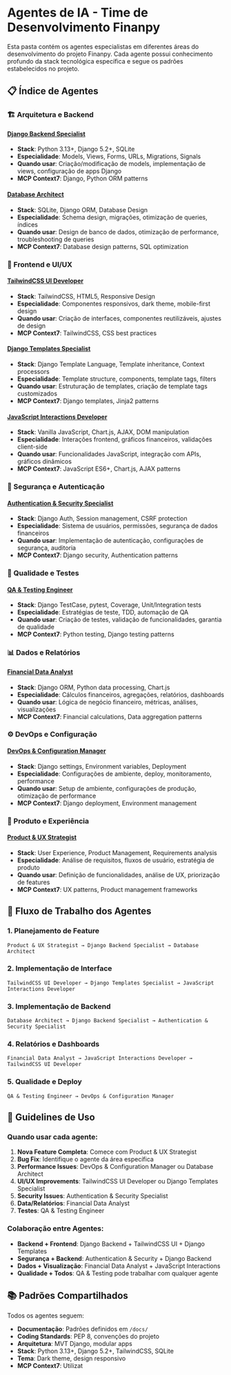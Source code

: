 # Agentes de IA - Time de Desenvolvimento Finanpy

Esta pasta contém os agentes especialistas em diferentes áreas do desenvolvimento do projeto Finanpy. Cada agente possui conhecimento profundo da stack tecnológica específica e segue os padrões estabelecidos no projeto.

## 📋 Índice de Agentes

### 🏗️ Arquitetura e Backend

#### [**Django Backend Specialist**](./django-backend-specialist.md)
- **Stack**: Python 3.13+, Django 5.2+, SQLite
- **Especialidade**: Models, Views, Forms, URLs, Migrations, Signals
- **Quando usar**: Criação/modificação de models, implementação de views, configuração de apps Django
- **MCP Context7**: Django, Python ORM patterns

#### [**Database Architect**](./database-architect.md)
- **Stack**: SQLite, Django ORM, Database Design
- **Especialidade**: Schema design, migrações, otimização de queries, índices
- **Quando usar**: Design de banco de dados, otimização de performance, troubleshooting de queries
- **MCP Context7**: Database design patterns, SQL optimization

### 🎨 Frontend e UI/UX

#### [**TailwindCSS UI Developer**](./tailwindcss-ui-developer.md)
- **Stack**: TailwindCSS, HTML5, Responsive Design
- **Especialidade**: Componentes responsivos, dark theme, mobile-first design
- **Quando usar**: Criação de interfaces, componentes reutilizáveis, ajustes de design
- **MCP Context7**: TailwindCSS, CSS best practices

#### [**Django Templates Specialist**](./django-templates-specialist.md)
- **Stack**: Django Template Language, Template inheritance, Context processors
- **Especialidade**: Template structure, components, template tags, filters
- **Quando usar**: Estruturação de templates, criação de template tags customizados
- **MCP Context7**: Django templates, Jinja2 patterns

#### [**JavaScript Interactions Developer**](./javascript-interactions-developer.md)
- **Stack**: Vanilla JavaScript, Chart.js, AJAX, DOM manipulation
- **Especialidade**: Interações frontend, gráficos financeiros, validações client-side
- **Quando usar**: Funcionalidades JavaScript, integração com APIs, gráficos dinâmicos
- **MCP Context7**: JavaScript ES6+, Chart.js, AJAX patterns

### 🔐 Segurança e Autenticação

#### [**Authentication & Security Specialist**](./authentication-security-specialist.md)
- **Stack**: Django Auth, Session management, CSRF protection
- **Especialidade**: Sistema de usuários, permissões, segurança de dados financeiros
- **Quando usar**: Implementação de autenticação, configurações de segurança, auditoria
- **MCP Context7**: Django security, Authentication patterns

### 🧪 Qualidade e Testes

#### [**QA & Testing Engineer**](./qa-testing-engineer.md)
- **Stack**: Django TestCase, pytest, Coverage, Unit/Integration tests
- **Especialidade**: Estratégias de teste, TDD, automação de QA
- **Quando usar**: Criação de testes, validação de funcionalidades, garantia de qualidade
- **MCP Context7**: Python testing, Django testing patterns

### 📊 Dados e Relatórios

#### [**Financial Data Analyst**](./financial-data-analyst.md)
- **Stack**: Django ORM, Python data processing, Chart.js
- **Especialidade**: Cálculos financeiros, agregações, relatórios, dashboards
- **Quando usar**: Lógica de negócio financeiro, métricas, análises, visualizações
- **MCP Context7**: Financial calculations, Data aggregation patterns

### ⚙️ DevOps e Configuração

#### [**DevOps & Configuration Manager**](./devops-configuration-manager.md)
- **Stack**: Django settings, Environment variables, Deployment
- **Especialidade**: Configurações de ambiente, deploy, monitoramento, performance
- **Quando usar**: Setup de ambiente, configurações de produção, otimização de performance
- **MCP Context7**: Django deployment, Environment management

### 🎯 Produto e Experiência

#### [**Product & UX Strategist**](./product-ux-strategist.md)
- **Stack**: User Experience, Product Management, Requirements analysis
- **Especialidade**: Análise de requisitos, fluxos de usuário, estratégia de produto
- **Quando usar**: Definição de funcionalidades, análise de UX, priorização de features
- **MCP Context7**: UX patterns, Product management frameworks

## 🔄 Fluxo de Trabalho dos Agentes

### 1. **Planejamento de Feature**
```
Product & UX Strategist → Django Backend Specialist → Database Architect
```

### 2. **Implementação de Interface**
```
TailwindCSS UI Developer → Django Templates Specialist → JavaScript Interactions Developer
```

### 3. **Implementação de Backend**
```
Database Architect → Django Backend Specialist → Authentication & Security Specialist
```

### 4. **Relatórios e Dashboards**
```
Financial Data Analyst → JavaScript Interactions Developer → TailwindCSS UI Developer
```

### 5. **Qualidade e Deploy**
```
QA & Testing Engineer → DevOps & Configuration Manager
```

## 🎯 Guidelines de Uso

### Quando usar cada agente:

1. **Nova Feature Completa**: Comece com Product & UX Strategist
2. **Bug Fix**: Identifique o agente da área específica
3. **Performance Issues**: DevOps & Configuration Manager ou Database Architect
4. **UI/UX Improvements**: TailwindCSS UI Developer ou Django Templates Specialist
5. **Security Issues**: Authentication & Security Specialist
6. **Data/Relatórios**: Financial Data Analyst
7. **Testes**: QA & Testing Engineer

### Colaboração entre Agentes:

- **Backend + Frontend**: Django Backend + TailwindCSS UI + Django Templates
- **Segurança + Backend**: Authentication & Security + Django Backend  
- **Dados + Visualização**: Financial Data Analyst + JavaScript Interactions
- **Qualidade + Todos**: QA & Testing pode trabalhar com qualquer agente

## 📚 Padrões Compartilhados

Todos os agentes seguem:
- **Documentação**: Padrões definidos em `/docs/`
- **Coding Standards**: PEP 8, convenções do projeto
- **Arquitetura**: MVT Django, modular apps
- **Stack**: Python 3.13+, Django 5.2+, TailwindCSS, SQLite
- **Tema**: Dark theme, design responsivo
- **MCP Context7**: Utilizat